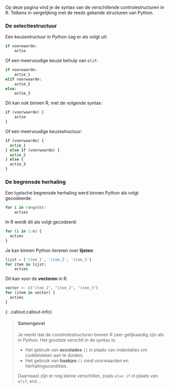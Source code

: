 Op deze pagina vind je de syntax van de verschillende controlestructuren in R. Telkens in vergelijking met de reeds gekende structuren van Python.

### De selectiestructuur

Een keuzestructuur in Python zag er als volgt uit:

```python
if voorwaarde:
    actie
```

Of een meervoudige keuze behulp van `elif`:

```python
if voorwaarde:
    actie_1
elif voorwaarde:
    actie_2
else:
    actie_3
```

Dit kan ook binnen R, met de volgende syntax:
```R
if (voorwaarde) {
    actie
}
```

Of een meervoudige keuzestructuur:
```R
if (voorwaarde) {
  actie_1
} else if (voorwaarde) {
  actie_2
} else {
  actie_3
}
```

### De begrensde herhaling

Een typische begrensde herhaling werd binnen Python als volgt gecodeerde:

```python
for i in range(n):
    acties
```

In R wordt dit als volgt gecodeerd:

```R
for (i in 1:n) {
  acties
}
```

Je kan binnen Python itereren over **lijsten**:

```python
lijst = ['item_1', 'item_2', 'item_3']
for item in lijst:
    acties
```

Dit kan voor de **vectoren** in R.
```R
vector <- c("item_1", "item_2", "item_3")
for (item in vector) {
  acties
}
```

{: .callout.callout-info}
> #### Samengevat
>
> Je merkt dat de constrolestructuren binnen R zeer gelijkaardig zijn als in Python. Het grootste verschil in de syntax is:
> - Het gebruik van **accolades** `{}` in plaats van indentaties om codeblokken aan te duiden;
> - Het gebruik van **haakjes** `()` rond voorwaarden en herhalingscondities.
>
> Daarnaast zijn er nog kleine verschillen, zoals `else if` in plaats van `elif`, enz...
